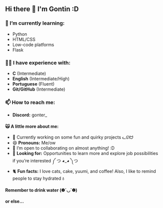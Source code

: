 ## Hi there 👋 I'm Gontin :D

### 🌱 I’m currently learning:
- Python
- HTML/CSS
- Low-code platforms
- Flask

### 🐱‍👤 I have experience with:
- **C** (Intermediate)
- **English** (Intermediate/High)
- **Portuguese** (Fluent)
- **Git/GitHub** (Intermediate)

### 📫 How to reach me:
- **Discord:** gonter_

#### 🙀 A little more about me:
- 🔭 Currently working on some fun and quirky projects ᓚᘏᗢ
- 😄 **Pronouns:** Me/ow
- 👯 I’m open to collaborating on almost anything! :D
- 🤔 **Looking for:** Opportunities to learn more and explore job possibilities if you’re interested ༼ つ ◕_◕ ༽つ
- 🐈 **Fun facts:** I love cats, cake, yuumi, and coffee! Also, I like to remind people to stay hydrated <strong>💧</strong>

#### Remember to drink water (❁´◡`❁)
**or else...**
